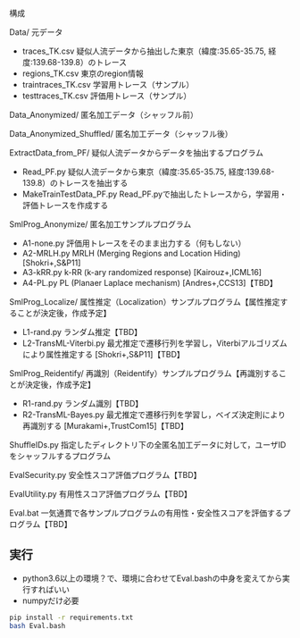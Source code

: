 構成

Data/							元データ
 - traces_TK.csv				疑似人流データから抽出した東京（緯度:35.65-35.75, 経度:139.68-139.8）のトレース
 - regions_TK.csv				東京のregion情報
 - traintraces_TK.csv			学習用トレース（サンプル）
 - testtraces_TK.csv			評価用トレース（サンプル）

Data_Anonymized/				匿名加工データ（シャッフル前）

Data_Anonymized_Shuffled/		匿名加工データ（シャッフル後）

ExtractData_from_PF/			疑似人流データからデータを抽出するプログラム
 - Read_PF.py					疑似人流データから東京（緯度:35.65-35.75, 経度:139.68-139.8）のトレースを抽出する
 - MakeTrainTestData_PF.py		Read_PF.pyで抽出したトレースから，学習用・評価トレースを作成する

SmlProg_Anonymize/				匿名加工サンプルプログラム
 - A1-none.py					評価用トレースをそのまま出力する（何もしない）
 - A2-MRLH.py					MRLH (Merging Regions and Location Hiding) [Shokri+,S&P11]
 - A3-kRR.py					k-RR (k-ary randomized response) [Kairouz+,ICML16]
 - A4-PL.py						PL (Planaer Laplace mechanism) [Andres+,CCS13]【TBD】

SmlProg_Localize/				属性推定（Localization）サンプルプログラム【属性推定することが決定後，作成予定】
 - L1-rand.py					ランダム推定【TBD】
 - L2-TransML-Viterbi.py		最尤推定で遷移行列を学習し，Viterbiアルゴリズムにより属性推定する [Shokri+,S&P11]【TBD】

SmlProg_Reidentify/				再識別（Reidentify）サンプルプログラム【再識別することが決定後，作成予定】
 - R1-rand.py					ランダム識別【TBD】
 - R2-TransML-Bayes.py			最尤推定で遷移行列を学習し，ベイズ決定則により再識別する [Murakami+,TrustCom15]【TBD】

ShuffleIDs.py					指定したディレクトリ下の全匿名加工データに対して，ユーザIDをシャッフルするプログラム

EvalSecurity.py					安全性スコア評価プログラム【TBD】

EvalUtility.py					有用性スコア評価プログラム【TBD】

Eval.bat						一気通貫で各サンプルプログラムの有用性・安全性スコアを評価するプログラム【TBD】


## 実行
- python3.6以上の環境？で、環境に合わせてEval.bashの中身を変えてから実行すればいい
- numpyだけ必要

```bash
pip install -r requirements.txt
bash Eval.bash
```
